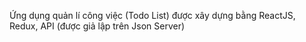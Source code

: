 Ứng dụng quản lí công việc (Todo List) được xây dựng bằng ReactJS, Redux, API (được giả lập trên Json Server)
